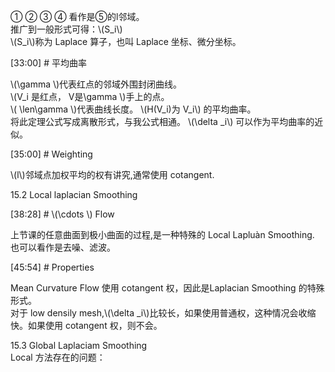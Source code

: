 
① ② ③ ④ 看作是⑤的l邻域。    
推广到一般形式可得：\\(S_i\\)     
\\(S_i\\)称为 Laplace 算子，也叫 Laplace 坐标、微分坐标。    

[33:00] # 平均曲率    

\\(\gamma \\)代表红点的邻域外围封闭曲线。    
\\(V_i 是红点， V是\gamma \\)手上的点。    
\\( \len\gamma \\)代表曲线长度。
\\(H(V_i)为 V_i\\) 的平均曲率。    
将此定理公式写成离散形式，与我公式相通。
\\(\delta _i\\) 可以作为平均曲率的近似。


[35:00] # Weighting   

\\(l\\)邻域点加权平均的权有讲究,通常使用 cotangent.    


15.2 Local laplacian Smoothing    


[38:28] # \\(\cdots \\) Flow      

上节课的任意曲面到极小曲面的过程,是一种特殊的
Local Lapluàn Smoothing.
也可以看作是去噪、滤波。


[45:54] # Properties     

Mean Curvature Flow 使用 cotangent 权，因此是Laplacian Smoothing 的特殊形式。     
对于 low densily mesh,\\(\delta _i\\)比较长，如果使用普­通权，这种情况会收缩快。如果使用 cotangent 权，则不会。    

15.3 Global Laplaciam Smoothing     
Local 方法存在的问题：     